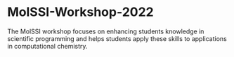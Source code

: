 # **MolSSI-Workshop-2022**

The MolSSI workshop focuses on enhancing students knowledge in scientific programming and helps students
apply these skills to applications in computational chemistry.
